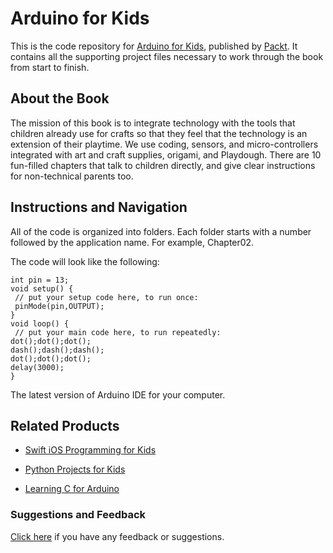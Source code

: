 # Arduino for Kids
This is the code repository for [Arduino for Kids](https://www.packtpub.com/hardware-and-creative/arduino-kids?utm_source=github&utm_medium=repository&utm_campaign=9781785884818), published by [Packt](https://www.packtpub.com/?utm_source=github). It contains all the supporting project files necessary to work through the book from start to finish.
## About the Book
The mission of this book is to integrate technology with the tools that children already use for crafts so that they feel that the technology is an extension of their playtime. We use coding, sensors, and micro-controllers integrated with art and craft supplies, origami, and Playdough. There are 10 fun-filled chapters that talk to children directly, and give clear instructions for non-technical parents too.
## Instructions and Navigation
All of the code is organized into folders. Each folder starts with a number followed by the application name. For example, Chapter02.



The code will look like the following:
```
int pin = 13;
void setup() {
 // put your setup code here, to run once:
 pinMode(pin,OUTPUT);
}
void loop() {
 // put your main code here, to run repeatedly:
dot();dot();dot();
dash();dash();dash();
dot();dot();dot();
delay(3000);
}
```

The latest version of Arduino IDE for your computer.

## Related Products
* [Swift iOS Programming for Kids](https://www.packtpub.com/application-development/swift-ios-programming-kids?utm_source=github&utm_medium=repository&utm_campaign=9781787120747)

* [Python Projects for Kids](https://www.packtpub.com/application-development/python-projects-kids?utm_source=github&utm_medium=repository&utm_campaign=9781782175063)

* [Learning C for Arduino](https://www.packtpub.com/networking-and-servers/learning-c-arduino?utm_source=github&utm_medium=repository&utm_campaign=9781787120099)

### Suggestions and Feedback
[Click here](https://docs.google.com/forms/d/e/1FAIpQLSe5qwunkGf6PUvzPirPDtuy1Du5Rlzew23UBp2S-P3wB-GcwQ/viewform) if you have any feedback or suggestions.
